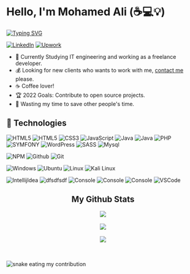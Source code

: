 # Hello, I'm Mohamed Ali (:coffee::computer::bulb:)

[![Typing SVG](https://readme-typing-svg.herokuapp.com?font=Fira+Code&pause=1000&width=435&lines=Fourth+Year+IT+Engineering+Student)](https://git.io/typing-svg)

[![LinkedIn](https://img.shields.io/badge/linkedin-%230077B5.svg?&style=for-the-badge&logo=linkedin&logoColor=white)](https://www.linkedin.com/in/mohamed-ali-azaouzi-it-engineering/) 
[![Upwork](https://img.shields.io/badge/upwork-%231DB954.svg?&style=for-the-badge&logo=upwork&logoColor=white)](https://www.upwork.com/freelancers/~0196f8cbf625f2923f)


- :muscle: Currently Studying IT engineering and working as a freelance developer.
- :moneybag: Looking for new clients who wants to work with me, [contact me](mailto:mohamedali.azaouzi@esprit.tn) please.
- :coffee: Coffee lover!
- :trophy: 2022 Goals: Contribute to open source projects.
- :dart: Wasting my time to save other people's time.


## :wrench: Technologies
![HTML5](https://img.icons8.com/color/72/c-plus-plus-logo.png)
![HTML5](https://img.icons8.com/color/72/html-5.png)
![CSS3](https://img.icons8.com/color/72/css3.png)
![JavaScript](https://img.icons8.com/color/72/javascript.png)
![Java](https://img.icons8.com/color/72/java-coffee-cup-logo--v1.png)
![Java](https://img.icons8.com/nolan/72/scene-builder.png)
![PHP](https://img.icons8.com/color/72/php.png)
![SYMFONY](https://img.icons8.com/color/72/symfony.png)
![WordPress](https://img.icons8.com/color/72/wordpress.png)
![SASS](https://img.icons8.com/color/72/sass.png)
![Mysql](https://img.icons8.com/color/72/mysql-logo.png)

![NPM](https://img.icons8.com/color/72/npm.png)
![Github](https://img.icons8.com/ios-glyphs/72/github.png)
![Git](https://img.icons8.com/color/72/git.png)

![Windows](https://img.icons8.com/color/72/windows-10.png)
![Ubuntu](https://img.icons8.com/color/72/ubuntu--v1.png)
![Linux](https://img.icons8.com/color/72/linux.png)
![Kali Linux](https://img.icons8.com/color/72/kali-linux.png)

![IntellijIdea](https://img.icons8.com/color/72/intellij-idea.png)
![dfsdfsdf](https://cdn.icon-icons.com/icons2/3053/PNG/72/intellij_phpstorm_macos_bigsur_icon_190057.png)
![Console](https://img.icons8.com/color/72/console.png)
![Console](https://img.icons8.com/fluency/72/jupyter.png)
![Console](https://img.icons8.com/fluency/72/anaconda--v2.png)
![VSCode](https://img.icons8.com/color/72/visual-studio-code-2019.png)




</p>
  </a>
<h2 align="center">My Github Stats</h2>
<p align="center">
<img align="center" src="https://github-readme-stats.vercel.app/api/top-langs/?username=mohamedaliazouzi&layout=compact&theme=github_dark&langs_count=10&exclude_repo=kasweb">
<br>
<br>
<img align="center" src="https://github-readme-stats.vercel.app/api?username=mohamedaliazouzi&count_private=true&show_icons=trueline_height=21&theme=github_dark">	
<br>
<br>
<img align="center" src="https://github-readme-streak-stats.herokuapp.com/?user=mohamedaliazouzi&theme=holi-theme">
</p>
<br>
  <br>
 <img alt="snake eating my contribution" src="https://github.com/mohamedaliazouzi/mohamedaliazouzi/profile-3d-contrib/profile-green-animate.svg">
<!-- markdownlint-enable MD033 -->
